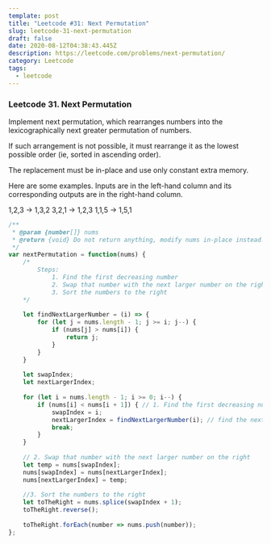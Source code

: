 ```yaml
---
template: post
title: "Leetcode #31: Next Permutation"
slug: leetcode-31-next-permutation
draft: false
date: 2020-08-12T04:38:43.445Z
description: https://leetcode.com/problems/next-permutation/
category: Leetcode
tags:
  - leetcode
---
```

### Leetcode 31. Next Permutation

Implement next permutation, which rearranges numbers into the lexicographically next greater permutation of numbers.

If such arrangement is not possible, it must rearrange it as the lowest possible order (ie, sorted in ascending order).

The replacement must be in-place and use only constant extra memory.

Here are some examples. Inputs are in the left-hand column and its corresponding outputs are in the right-hand column.

1,2,3 → 1,3,2
3,2,1 → 1,2,3
1,1,5 → 1,5,1
```javascript
/**
 * @param {number[]} nums
 * @return {void} Do not return anything, modify nums in-place instead.
 */
var nextPermutation = function(nums) {
    /*
        Steps:
            1. Find the first decreasing number
            2. Swap that number with the next larger number on the right
            3. Sort the numbers to the right
    */
    
    let findNextLargerNumber = (i) => {
        for (let j = nums.length - 1; j >= i; j--) {
            if (nums[j] > nums[i]) {
                return j;
            }
        }
    }
    
    let swapIndex;
    let nextLargerIndex;
    
    for (let i = nums.length - 1; i >= 0; i--) {
        if (nums[i] < nums[i + 1]) { // 1. Find the first decreasing number
            swapIndex = i;
            nextLargerIndex = findNextLargerNumber(i); // find the next larger number to the right
            break;
        }
    }
    
    // 2. Swap that number with the next larger number on the right
    let temp = nums[swapIndex];
    nums[swapIndex] = nums[nextLargerIndex];
    nums[nextLargerIndex] = temp;
    
    //3. Sort the numbers to the right
    let toTheRight = nums.splice(swapIndex + 1);
    toTheRight.reverse();
    
    toTheRight.forEach(number => nums.push(number));
};
```